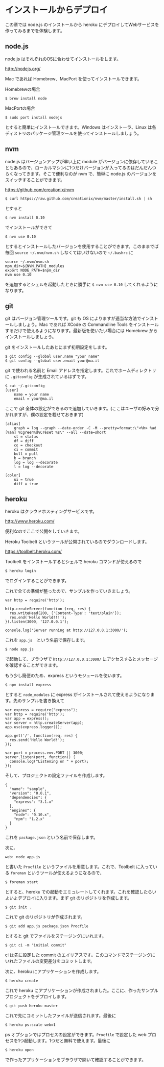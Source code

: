 # インストールからデプロイ

この章では node.js のインストールから heroku にデプロイしてWebサービスを作ってみるまでを体験します。

## node.js

node.js はそれぞれのOSに合わせてインストールをします。

http://nodejs.org/

Mac であれば Homebrew、MacPort を使ってインストールできます。

Homebrewの場合

```
$ brew install node
```

MacPortの場合

```
$ sudo port install nodejs
```

とすると簡単にインストールできます。Windows はインストーラ、Linux は各ディストリのパッケージ管理ツールを使ってインストールしましょう。

## nvm

node.js はバージョンアップが早い上に module がバージョンに依存していることもあるので、ローカルマシンに1つだけバージョンが入ってるのはだんだんつらくなってきます。そこで便利なのが nvm で、簡単に node.js のバージョンをスイッチすることができます。

https://github.com/creationix/nvm

```
$ curl https://raw.github.com/creationix/nvm/master/install.sh | sh
```

とすると

```
$ nvm install 0.10
```

でインストールができて

```
$ nvm use 0.10
```

とするとインストールしたバージョンを使用することができます。このままでば毎回 ```source ~/.nvm/nvm.sh``` しなくてはいけないので ```~/.bashrc``` に


```
source ~/.nvm/nvm.sh
npm_dir=${NVM_PATH}_modules
export NODE_PATH=$npm_dir
nvm use 0.10
```

を追加するとシェルを起動したときに勝手に ```$ nvm use 0.10``` してくれるようになります。

## git

git はバージョン管理ツールです。git も OS によりますが適当な方法でインストールしましょう。Mac であれば XCode の Commandline Tools をインストールするだけで使えるようになります。最新版を使いたい場合には Homebrew からインストールしましょう。

git をインストールしたあとにまず初期設定をします。

```
$ git config --global user.name "your name"
$ git config --global user.email your@ma.il
```

git で使われる名前と Email アドレスを指定します。これでホームディレクトリに ```.gitconfig``` が生成されているはずです。

```
$ cat ~/.gitconfig
[user]
    name = your name
    email = your@ma.il
```

ここで git 全体の設定ができるので追加していきます。(ここはユーザの好みで分かれますが、僕の設定を載せておきます)

```
[alias]
    graph = log --graph --date-order -C -M --pretty=format:\"<%h> %ad [%an] %Cgreen%d%Creset %s\" --all --date=short
    st = status
    df = diff
    co = checkout
    ci = commit
    bull = pull
    b = branch
    log = log --decorate
    l = log --decorate
    
[color]
    ui = true
    diff = true
```

## heroku

heroku はクラウドホスティングサービスです。

http://www.heroku.com/

便利なのでここで公開をしていきます。

Heroku Toolbelt というツールが公開されているのでダウンロードします。

https://toolbelt.heroku.com/

Toolbelt をインストールするとシェルで heroku コマンドが使えるので

```
$ heroku login
```

でログインすることができます。

これで全ての準備が整ったので、サンプルを作っていきましょう。

```
var http = require('http');

http.createServer(function (req, res) {
  res.writeHead(200, {'Content-Type': 'text/plain'});
  res.end('Hello World!!!');
}).listen(3000, '127.0.0.1');

console.log('Server running at http://127.0.0.1:3000/');
```

これを ```app.js```　という名前で保存します。

```
$ node app.js
```

で起動して、ブラウザで ```http://127.0.0.1:3000/``` にアクセスするとメッセージを確認することができます。

もう少し簡便のため、express というモジュールを使います。

```
$ npm install express
```

とすると ```node_modules``` に express がインストールされて使えるようになります。先のサンプルを書き換えて

```
var express = require("express");
var http = require('http');
var app = express();
var server = http.createServer(app);
app.use(express.logger());

app.get('/', function(req, res) {
  res.send('Hello World!');
});

var port = process.env.PORT || 3000;
server.listen(port, function() {
  console.log("Listening on " + port);
});
```

そして、プロジェクトの設定ファイルを作成します。

```
{
  "name": "sample",
  "version": "0.0.1",
  "dependencies": {
    "express": "3.1.x"
  },
  "engines": {
    "node": "0.10.x",
    "npm": "1.2.x"
  }
}
```

これを ```package.json``` という名前で保存します。

次に、

```
web: node app.js
```

と書いた ```Procfile``` というファイルを用意します。これで、Toolbelt に入っている ```foreman``` というツールが使えるようになるので、

```
$ foreman start
```

とすると、heroku での起動をエミュレートしてくれます。これを確認したらいよいよデプロイに入ります。まず git のリポジトリを作成します。

```
$ git init .
```

これで git のリポジトリが作成されます。

```
$ git add app.js package.json Procfile
```

とすると git でファイルをステージングにいれます。

```
$ git ci -m "initial commit"
```

ci は先に設定した commit のエイリアスです。このコマンドでステージングにいれたファイルの変更差分をコミットします。

次に、heroku にアプリケーションを作成します。

```
$ heroku create
```

これで heroku にアプリケーションが作成されました。ここに、作ったサンプルプロジェクトをデプロイします。

```
$ git push heroku master
```

これで先にコミットしたファイルが送信されます。最後に

```
$ heroku ps:scale web=1
```

ps オプションではプロセスの設定ができます。```Procfile``` で設定した web プロセスを1つ起動します。1つだと無料で使えます。最後に

```
$ heroku open
```

で作ったアプリケーションをブラウザで開いて確認することができます。